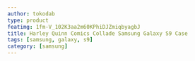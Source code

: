 ```yaml
---
author: tokodab
type: product
featimg: 1fm-V_102K3aa2m60KPhiDJZmiqbyagbJ
title: Harley Quinn Comics Collade Samsung Galaxy S9 Case
tags: [samsung, galaxy, s9]
category: [samsung]
---
```

